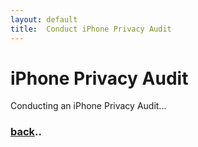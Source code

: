 ```yaml
---
layout: default
title:  Conduct iPhone Privacy Audit
---
```


# iPhone Privacy Audit

Conducting an iPhone Privacy Audit...


### [back](./)..
